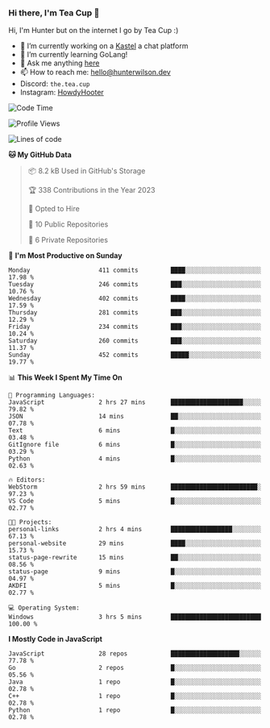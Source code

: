### Hi there, I'm Tea Cup 👋 

Hi, I'm Hunter but on the internet I go by Tea Cup :)

- 🔭 I’m currently working on a [Kastel](https://github.com/Kastelll) a chat platform
- 🌱 I’m currently learning GoLang!
- 💬 Ask me anything [here](https://github.com/TheTeaCup/TheTeaCup/issues)
- 📫 How to reach me: [hello@hunterwilson.dev](mailto:hello@hunterwilson.dev)
- Discord: `the.tea.cup`
- Instagram: [HowdyHooter](https://instagram.com/HowdyHooter)

<!--START_SECTION:waka-->
![Code Time](http://img.shields.io/badge/Code%20Time-311%20hrs%2040%20mins-blue)

![Profile Views](http://img.shields.io/badge/Profile%20Views-5-blue)

![Lines of code](https://img.shields.io/badge/From%20Hello%20World%20I%27ve%20Written-748.8%20thousand%20lines%20of%20code-blue)

**🐱 My GitHub Data** 

> 📦 8.2 kB Used in GitHub's Storage 
 > 
> 🏆 338 Contributions in the Year 2023
 > 
> 💼 Opted to Hire
 > 
> 📜 10 Public Repositories 
 > 
> 🔑 6 Private Repositories 
 > 
📅 **I'm Most Productive on Sunday** 

```text
Monday                   411 commits         ████░░░░░░░░░░░░░░░░░░░░░   17.98 % 
Tuesday                  246 commits         ███░░░░░░░░░░░░░░░░░░░░░░   10.76 % 
Wednesday                402 commits         ████░░░░░░░░░░░░░░░░░░░░░   17.59 % 
Thursday                 281 commits         ███░░░░░░░░░░░░░░░░░░░░░░   12.29 % 
Friday                   234 commits         ███░░░░░░░░░░░░░░░░░░░░░░   10.24 % 
Saturday                 260 commits         ███░░░░░░░░░░░░░░░░░░░░░░   11.37 % 
Sunday                   452 commits         █████░░░░░░░░░░░░░░░░░░░░   19.77 % 
```


📊 **This Week I Spent My Time On** 

```text
💬 Programming Languages: 
JavaScript               2 hrs 27 mins       ████████████████████░░░░░   79.82 % 
JSON                     14 mins             ██░░░░░░░░░░░░░░░░░░░░░░░   07.78 % 
Text                     6 mins              █░░░░░░░░░░░░░░░░░░░░░░░░   03.48 % 
GitIgnore file           6 mins              █░░░░░░░░░░░░░░░░░░░░░░░░   03.29 % 
Python                   4 mins              █░░░░░░░░░░░░░░░░░░░░░░░░   02.63 % 

🔥 Editors: 
WebStorm                 2 hrs 59 mins       ████████████████████████░   97.23 % 
VS Code                  5 mins              █░░░░░░░░░░░░░░░░░░░░░░░░   02.77 % 

🐱‍💻 Projects: 
personal-links           2 hrs 4 mins        █████████████████░░░░░░░░   67.13 % 
personal-website         29 mins             ████░░░░░░░░░░░░░░░░░░░░░   15.73 % 
status-page-rewrite      15 mins             ██░░░░░░░░░░░░░░░░░░░░░░░   08.56 % 
status-page              9 mins              █░░░░░░░░░░░░░░░░░░░░░░░░   04.97 % 
AKDFI                    5 mins              █░░░░░░░░░░░░░░░░░░░░░░░░   02.77 % 

💻 Operating System: 
Windows                  3 hrs 5 mins        █████████████████████████   100.00 % 
```

**I Mostly Code in JavaScript** 

```text
JavaScript               28 repos            ███████████████████░░░░░░   77.78 % 
Go                       2 repos             █░░░░░░░░░░░░░░░░░░░░░░░░   05.56 % 
Java                     1 repo              █░░░░░░░░░░░░░░░░░░░░░░░░   02.78 % 
C++                      1 repo              █░░░░░░░░░░░░░░░░░░░░░░░░   02.78 % 
Python                   1 repo              █░░░░░░░░░░░░░░░░░░░░░░░░   02.78 % 
```




<!--END_SECTION:waka-->
